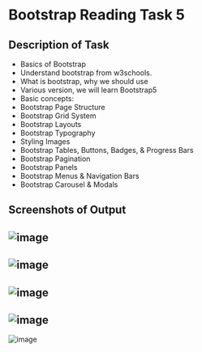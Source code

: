 # Bootstrap Reading Task 5

## Description of Task

- Basics of Bootstrap
- Understand bootstrap from w3schools.
- What is bootstrap, why we should use
- Various version, we will learn Bootstrap5
- Basic concepts:
- Bootstrap Page Structure
- Bootstrap Grid System
- Bootstrap Layouts
- Bootstrap Typography
- Styling Images
- Bootstrap Tables, Buttons, Badges, & Progress Bars
- Bootstrap Pagination
- Bootstrap Panels
- Bootstrap Menus & Navigation Bars
- Bootstrap Carousel & Modals


## Screenshots of Output
![image](https://user-images.githubusercontent.com/127377501/224018187-6ea6edac-421c-4185-9a93-f2a1e34eb91a.png)
-------------------------------------------------------------
![image](https://user-images.githubusercontent.com/127377501/224036064-7a8ee677-1e00-4d45-936b-70737ca08745.png)
-------------------------------------------------------------
![image](https://user-images.githubusercontent.com/127377501/224036149-112749c8-2990-4cd2-b776-ce3d5e95d8f8.png)
-------------------------------------------------------------
![image](https://user-images.githubusercontent.com/127377501/224036185-ef01cee2-9cda-4644-8677-dd1dd1550505.png)
-------------------------------------------------------------
![image](https://user-images.githubusercontent.com/127377501/224036230-5bf0537e-3726-44a1-868e-6b84f4147e67.png)

  

